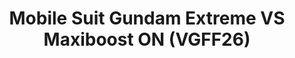 ---
title: "Mobile Suit Gundam Extreme VS Maxiboost ON (VGFF26)"
permalink: /events/vgff26/mbon
game: "MBON"
game_name: "Mobile Suit Gundam Extreme VS Maxiboost ON"
event: "Vortex Gallery x Frosty Faustings XVIII"
layout: vgff26/game
---